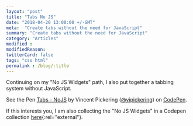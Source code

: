 ```yaml
---
layout: "post"
title: "Tabs No JS"
date: "2018-04-20 13:00:00 +/-GMT"
meta:  "Create tabs without the need for JavaScript"
summary: "Create tabs without the need for JavaScript"
category: "Articles"
modified :
modifiedReason:
twitterCard: false
tags: "css html"
permalink : /blog/:title
---
```


Continuing on my "No JS Widgets" path, I also put together a tabbing system without JavaScript.

<p data-height="300" data-theme-id="19182" data-slug-hash="PeozMQ" data-default-tab="html,result" data-user="vipickering" data-embed-version="2" data-pen-title="Tabs - NoJS" class="codepen">See the Pen <a href="https://codepen.io/vipickering/pen/PeozMQ/">Tabs - NoJS</a> by Vincent Pickering (<a href="https://codepen.io/vipickering">@vipickering</a>) on <a href="https://codepen.io">CodePen</a>.</p>
<script async src="https://static.codepen.io/assets/embed/ei.js"></script>

If this interests you, I am also collecting the "No JS  Widgets" in a Codepen collection [here](https://codepen.io/collection/XqzmMm/){:rel="external"}.
